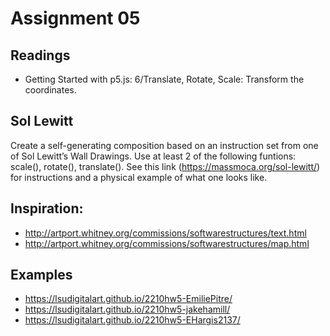 # Assignment 05

## Readings
- Getting Started with p5.js: 6/Translate, Rotate, Scale: Transform the coordinates.

## Sol Lewitt
Create a self-generating composition based on an instruction set from one of Sol Lewitt’s Wall Drawings. Use at least 2 of the following funtions: scale(), rotate(), translate(). See this link (https://massmoca.org/sol-lewitt/) for instructions and a physical example of what one looks like.

## Inspiration:
- http://artport.whitney.org/commissions/softwarestructures/text.html
- http://artport.whitney.org/commissions/softwarestructures/map.html

## Examples
- https://lsudigitalart.github.io/2210hw5-EmiliePitre/
- https://lsudigitalart.github.io/2210hw5-jakehamill/
- https://lsudigitalart.github.io/2210hw5-EHargis2137/
